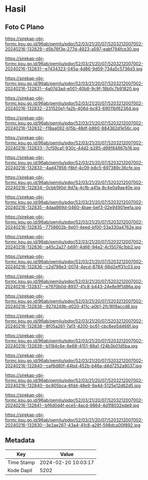 # Hasil

## Foto C Plano

https://sirekap-obj-formc.kpu.go.id/96ab/pemilu/pdpr/52/03/21/20/07/5203212007002-20240216-132829--d5b76f3e-277d-4923-a597-eabf794fce30.jpg

https://sirekap-obj-formc.kpu.go.id/96ab/pemilu/pdpr/52/03/21/20/07/5203212007002-20240216-132831--e7434323-045a-4d86-9d59-734a5c5736d3.jpg

https://sirekap-obj-formc.kpu.go.id/96ab/pemilu/pdpr/52/03/21/20/07/5203212007002-20240216-132831--4a07d3ad-e001-40b8-9c9f-18b0c7b91820.jpg

https://sirekap-obj-formc.kpu.go.id/96ab/pemilu/pdpr/52/03/21/20/07/5203212007002-20240216-132832--231520e1-fa2b-406d-bc83-69011bf62364.jpg

https://sirekap-obj-formc.kpu.go.id/96ab/pemilu/pdpr/52/03/21/20/07/5203212007002-20240216-132832--f18aa092-b15b-48df-b860-884362d1e56c.jpg

https://sirekap-obj-formc.kpu.go.id/96ab/pemilu/pdpr/52/03/21/20/07/5203212007002-20240216-132833--7cf59ca1-930c-44d2-b285-d98f84867b16.jpg

https://sirekap-obj-formc.kpu.go.id/96ab/pemilu/pdpr/52/03/21/20/07/5203212007002-20240216-132833--4ad47856-f8bf-4c09-b8c5-697389c36cfe.jpg

https://sirekap-obj-formc.kpu.go.id/96ab/pemilu/pdpr/52/03/21/20/07/5203212007002-20240216-132834--0cbb190d-9d7a-4cfb-a41a-8c4e0a9ae40e.jpg

https://sirekap-obj-formc.kpu.go.id/96ab/pemilu/pdpr/52/03/21/20/07/5203212007002-20240216-132835--4daa869d-0460-4bae-bef3-02e94901eefa.jpg

https://sirekap-obj-formc.kpu.go.id/96ab/pemilu/pdpr/52/03/21/20/07/5203212007002-20240216-132835--7758602b-6e01-4eed-bf00-53a330a4762e.jpg

https://sirekap-obj-formc.kpu.go.id/96ab/pemilu/pdpr/52/03/21/20/07/5203212007002-20240216-132836--a45c2a27-b691-4d66-94e2-4c15074c1bb2.jpg

https://sirekap-obj-formc.kpu.go.id/96ab/pemilu/pdpr/52/03/21/20/07/5203212007002-20240216-132836--c2d798e3-0074-4ecd-8784-68d2eff31c03.jpg

https://sirekap-obj-formc.kpu.go.id/96ab/pemilu/pdpr/52/03/21/20/07/5203212007002-20240216-132837--e7970b0d-8937-41c8-b443-24e8e9f1d86a.jpg

https://sirekap-obj-formc.kpu.go.id/96ab/pemilu/pdpr/52/03/21/20/07/5203212007002-20240216-132838--9274249b-d020-411c-a0b1-2fc16f8accd8.jpg

https://sirekap-obj-formc.kpu.go.id/96ab/pemilu/pdpr/52/03/21/20/07/5203212007002-20240216-132838--8f05a261-7af3-4200-bc61-cbc8ee5d466f.jpg

https://sirekap-obj-formc.kpu.go.id/96ab/pemilu/pdpr/52/03/21/20/07/5203212007002-20240216-132839--b1184c6e-6e68-4151-88a1-f24b3b01d5ba.jpg

https://sirekap-obj-formc.kpu.go.id/96ab/pemilu/pdpr/52/03/21/20/07/5203212007002-20240216-132840--caf6d80f-44bd-452b-b46a-d4d7252a8037.jpg

https://sirekap-obj-formc.kpu.go.id/96ab/pemilu/pdpr/52/03/21/20/07/5203212007002-20240216-132840--bc805bca-6fdd-48e9-9a4d-5125e12d62d5.jpg

https://sirekap-obj-formc.kpu.go.id/96ab/pemilu/pdpr/52/03/21/20/07/5203212007002-20240216-132841--bf6d0d4f-ece5-4acd-9864-4d1f8032ede9.jpg

https://sirekap-obj-formc.kpu.go.id/96ab/pemilu/pdpr/52/03/21/20/07/5203212007002-20240216-132830--3e2ae267-43a4-41c8-a28f-598dca00f892.jpg


## Metadata

| Key        | Value               |
| ---------- | ------------------- |
| Time Stamp | 2024-02-20 10:03:17 |
| Kode Dapil | 5202                |



